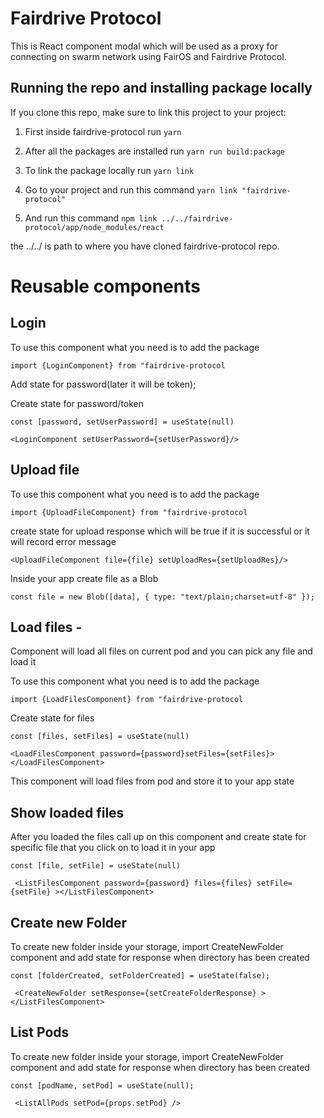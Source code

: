 # Fairdrive Protocol

This is React component modal which will be used as a proxy for connecting on swarm network using FairOS and Fairdrive Protocol.

## Running the repo and installing package locally

If you clone this repo, make sure to link this project to your project:

1. First inside fairdrive-protocol run `yarn`

2. After all the packages are installed run `yarn run build:package`

3. To link the package locally run `yarn link`

4. Go to your project and run this command `yarn link "fairdrive-protocol"`

5. And run this command `npm link ../../fairdrive-protocol/app/node_modules/react`

the ../../ is path to where you have cloned fairdrive-protocol repo.

# Reusable components

## Login

To use this component what you need is to add the package

`import {LoginComponent} from "fairdrive-protocol`

Add state for password(later it will be token);

Create state for password/token

`const [password, setUserPassword] = useState(null)`

`<LoginComponent setUserPassword={setUserPassword}/>`

## Upload file

To use this component what you need is to add the package

`import {UploadFileComponent} from "fairdrive-protocol`

create state for upload response which will be true if it is successful or it will record error message

`<UploadFileComponent file={file} setUploadRes={setUploadRes}/>`

Inside your app create file as a Blob

`const file = new Blob([data], { type: "text/plain;charset=utf-8" });`

## Load files -

Component will load all files on current pod and you can pick any file and load it

To use this component what you need is to add the package

`import {LoadFilesComponent} from "fairdrive-protocol`

Create state for files

`const [files, setFiles] = useState(null)`

`<LoadFilesComponent password={password}setFiles={setFiles}></LoadFilesComponent>`

This component will load files from pod and store it to your app state

## Show loaded files

After you loaded the files call up on this component and create state for specific file that you click on to load it in your app

`const [file, setFile] = useState(null)`

` <ListFilesComponent password={password} files={files} setFile={setFile} ></ListFilesComponent>`

## Create new Folder

To create new folder inside your storage, import CreateNewFolder component and add state for response when directory has been created

`const [folderCreated, setFolderCreated] = useState(false);`

` <CreateNewFolder setResponse={setCreateFolderResponse} ></ListFilesComponent>`

## List Pods

To create new folder inside your storage, import CreateNewFolder component and add state for response when directory has been created

`const [podName, setPod] = useState(null);`

` <ListAllPods setPod={props.setPod} />`
